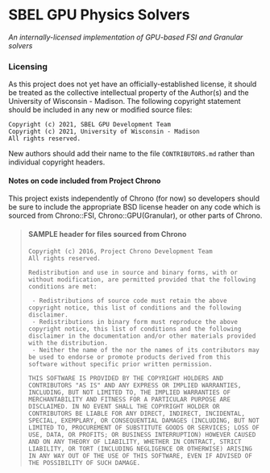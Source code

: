 # SBEL GPU Physics Solvers
_An internally-licensed implementation of GPU-based FSI and Granular solvers_

### Licensing

As this project does not yet have an officially-established license, it should be treated as the collective intellectual property of the Author(s) and the University of Wisconsin - Madison. The following copyright statement should be included in any new or modified source files:
```
Copyright (c) 2021, SBEL GPU Development Team
Copyright (c) 2021, University of Wisconsin - Madison
All rights reserved.
```

New authors should add their name to the file `CONTRIBUTORS.md` rather than individual copyright headers.

#### Notes on code included from Project Chrono

This project exists independently of Chrono (for now) so developers should be sure to include the appropriate BSD license header on any code which is sourced from Chrono::FSI, Chrono::GPU(Granular), or other parts of Chrono.

> #### SAMPLE header for files sourced from Chrono
> ```
> Copyright (c) 2016, Project Chrono Development Team
> All rights reserved.
> 
> Redistribution and use in source and binary forms, with or without modification, are permitted provided that the following conditions are met:
> 
>  - Redistributions of source code must retain the above copyright notice, this list of conditions and the following disclaimer. 
>  - Redistributions in binary form must reproduce the above copyright notice, this list of conditions and the following disclaimer in the documentation and/or other materials provided with the distribution. 
>  - Neither the name of the nor the names of its contributors may be used to endorse or promote products derived from this software without specific prior written permission. 
> 
> THIS SOFTWARE IS PROVIDED BY THE COPYRIGHT HOLDERS AND CONTRIBUTORS "AS IS" AND ANY EXPRESS OR IMPLIED WARRANTIES, INCLUDING, BUT NOT LIMITED TO, THE IMPLIED WARRANTIES OF MERCHANTABILITY AND FITNESS FOR A PARTICULAR PURPOSE ARE DISCLAIMED. IN NO EVENT SHALL THE COPYRIGHT HOLDER OR CONTRIBUTORS BE LIABLE FOR ANY DIRECT, INDIRECT, INCIDENTAL, SPECIAL, EXEMPLARY, OR CONSEQUENTIAL DAMAGES (INCLUDING, BUT NOT LIMITED TO, PROCUREMENT OF SUBSTITUTE GOODS OR SERVICES; LOSS OF USE, DATA, OR PROFITS; OR BUSINESS INTERRUPTION) HOWEVER CAUSED AND ON ANY THEORY OF LIABILITY, WHETHER IN CONTRACT, STRICT LIABILITY, OR TORT (INCLUDING NEGLIGENCE OR OTHERWISE) ARISING IN ANY WAY OUT OF THE USE OF THIS SOFTWARE, EVEN IF ADVISED OF THE POSSIBILITY OF SUCH DAMAGE.
> ```
